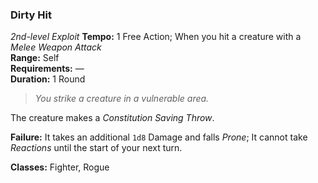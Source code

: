 ### Dirty Hit
*2nd-level Exploit*
**Tempo:** 1 Free Action; When you hit a creature with a *Melee Weapon Attack*  
**Range:** Self  
**Requirements:** —  
**Duration:** 1 Round  

> *You strike a creature in a vulnerable area.*

The creature makes a *Constitution Saving Throw*.

**Failure:** It takes an additional `1d8` Damage and falls *Prone*; It cannot take *Reactions* until the start of your next turn.

**Classes:** Fighter, Rogue